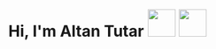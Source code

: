 # Hi, I'm Altan Tutar <img src="https://media0.giphy.com/media/bTrTnPMPq8UORCrBWG/giphy.gif?cid=ecf05e4719046wf09sa0jax4vjelw1sgnffkjycweebih8pd&rid=giphy.gif&ct=g" width="50"> <img src="https://media4.giphy.com/media/eljCVpMrhepUSgZaVP/giphy.gif?cid=ecf05e47uqthyi4hz5asgg1931irr79rkz7x4uhha12kvd4z&rid=giphy.gif&ct=g" width="50">

